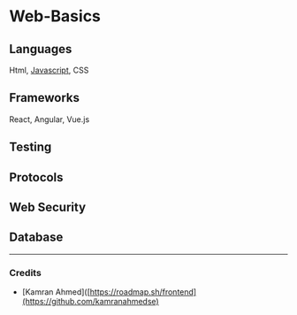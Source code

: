 # Web-Basics

## Languages
Html, [Javascript](https://roadmap.sh/javascript), CSS

## Frameworks
React, Angular, Vue.js

## Testing

## Protocols

## Web Security

## Database

---

### Credits
* [Kamran Ahmed]([https://roadmap.sh/frontend](https://github.com/kamranahmedse)
